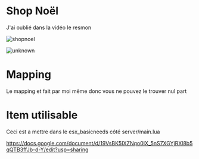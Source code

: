 # Shop Noël 
J'ai oublié dans la vidéo le resmon  

![shopnoel](https://user-images.githubusercontent.com/88659966/144250447-cba7df84-401f-43d0-bfba-02d314751983.PNG)

![unknown](https://user-images.githubusercontent.com/88659966/144250607-76aaee93-aec8-487c-9f4f-0cfe47b14bf1.png)


# Mapping

Le mapping et fait par moi même donc vous ne pouvez le trouver nul part 

# Item utilisable 
 Ceci est a mettre dans le esx_basicneeds côté server/main.lua
 
https://docs.google.com/document/d/19VsBK5IXZNqo0IX_5nS7XGYjRXl8b5qQTB3ffJb-d-Y/edit?usp=sharing



